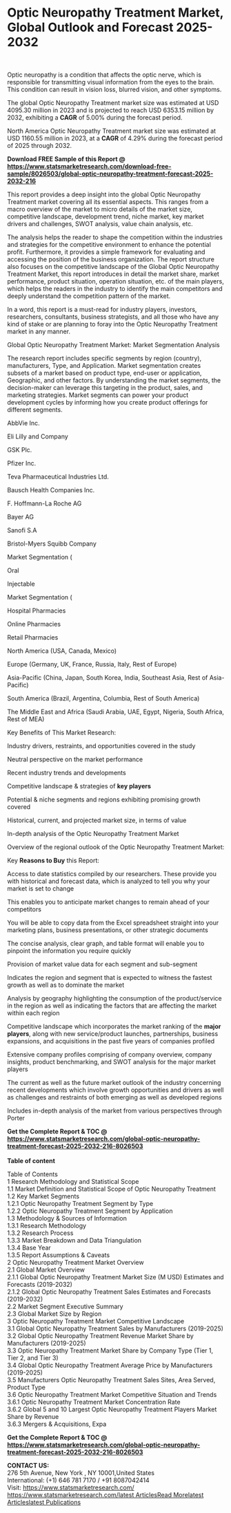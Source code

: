 <h1>Optic Neuropathy Treatment Market, Global Outlook and Forecast 2025-2032</h1><br/><p>Optic neuropathy is a condition that affects the optic nerve, which is responsible for transmitting visual information from the eyes to the brain. This condition can result in vision loss, blurred vision, and other symptoms.</p><p>The global Optic Neuropathy Treatment market size was estimated at USD 4095.30 million in 2023 and is projected to reach USD 6353.15 million by 2032, exhibiting a <strong>CAGR</strong> of 5.00% during the forecast period.</p><p>North America Optic Neuropathy Treatment market size was estimated at USD 1160.55 million in 2023, at a <strong>CAGR</strong> of 4.29% during the forecast period of 2025 through 2032.</p><p><strong>Download FREE Sample of this Report @ <a href="https://www.statsmarketresearch.com/download-free-sample/8026503/global-optic-neuropathy-treatment-forecast-2025-2032-216">https://www.statsmarketresearch.com/download-free-sample/8026503/global-optic-neuropathy-treatment-forecast-2025-2032-216</a></strong></p><p>This report provides a deep insight into the global Optic Neuropathy Treatment market covering all its essential aspects. This ranges from a macro overview of the market to micro details of the market size, competitive landscape, development trend, niche market, key market drivers and challenges, SWOT analysis, value chain analysis, etc.</p><p>The analysis helps the reader to shape the competition within the industries and strategies for the competitive environment to enhance the potential profit. Furthermore, it provides a simple framework for evaluating and accessing the position of the business organization. The report structure also focuses on the competitive landscape of the Global Optic Neuropathy Treatment Market, this report introduces in detail the market share, market performance, product situation, operation situation, etc. of the main players, which helps the readers in the industry to identify the main competitors and deeply understand the competition pattern of the market.</p><p>In a word, this report is a must-read for industry players, investors, researchers, consultants, business strategists, and all those who have any kind of stake or are planning to foray into the Optic Neuropathy Treatment market in any manner.</p><p>Global Optic Neuropathy Treatment Market: Market Segmentation Analysis</p><p>The research report includes specific segments by region (country), manufacturers, Type, and Application. Market segmentation creates subsets of a market based on product type, end-user or application, Geographic, and other factors. By understanding the market segments, the decision-maker can leverage this targeting in the product, sales, and marketing strategies. Market segments can power your product development cycles by informing how you create product offerings for different segments.</p><p>AbbVie Inc.</p><p>Eli Lilly and Company</p><p>GSK Plc.</p><p>Pfizer Inc.</p><p>Teva Pharmaceutical Industries Ltd.</p><p>Bausch Health Companies Inc.</p><p>F. Hoffmann-La Roche AG</p><p>Bayer AG</p><p>Sanofi S.A</p><p>Bristol-Myers Squibb Company</p><p>Market Segmentation (</p><p>Oral</p><p>Injectable</p><p>Market Segmentation (</p><p>Hospital Pharmacies</p><p>Online Pharmacies</p><p>Retail Pharmacies</p><p>North America (USA, Canada, Mexico)</p><p>Europe (Germany, UK, France, Russia, Italy, Rest of Europe)</p><p>Asia-Pacific (China, Japan, South Korea, India, Southeast Asia, Rest of Asia-Pacific)</p><p>South America (Brazil, Argentina, Columbia, Rest of South America)</p><p>The Middle East and Africa (Saudi Arabia, UAE, Egypt, Nigeria, South Africa, Rest of MEA)</p><p>Key Benefits of This Market Research:</p><p>Industry drivers, restraints, and opportunities covered in the study</p><p>Neutral perspective on the market performance</p><p>Recent industry trends and developments</p><p>Competitive landscape & strategies of <strong>key players</strong></p><p>Potential & niche segments and regions exhibiting promising growth covered</p><p>Historical, current, and projected market size, in terms of value</p><p>In-depth analysis of the Optic Neuropathy Treatment Market</p><p>Overview of the regional outlook of the Optic Neuropathy Treatment Market:</p><p>Key <strong>Reasons to Buy</strong> this Report:</p><p>Access to date statistics compiled by our researchers. These provide you with historical and forecast data, which is analyzed to tell you why your market is set to change</p><p>This enables you to anticipate market changes to remain ahead of your competitors</p><p>You will be able to copy data from the Excel spreadsheet straight into your marketing plans, business presentations, or other strategic documents</p><p>The concise analysis, clear graph, and table format will enable you to pinpoint the information you require quickly</p><p>Provision of market value data for each segment and sub-segment</p><p>Indicates the region and segment that is expected to witness the fastest growth as well as to dominate the market</p><p>Analysis by geography highlighting the consumption of the product/service in the region as well as indicating the factors that are affecting the market within each region</p><p>Competitive landscape which incorporates the market ranking of the <strong>major players</strong>, along with new service/product launches, partnerships, business expansions, and acquisitions in the past five years of companies profiled</p><p>Extensive company profiles comprising of company overview, company insights, product benchmarking, and SWOT analysis for the major market players</p><p>The current as well as the future market outlook of the industry concerning recent developments which involve growth opportunities and drivers as well as challenges and restraints of both emerging as well as developed regions</p><p>Includes in-depth analysis of the market from various perspectives through Porter</p><div><b>Get the Complete Report & TOC @ <a href="https://www.statsmarketresearch.com/global-optic-neuropathy-treatment-forecast-2025-2032-216-8026503">https://www.statsmarketresearch.com/global-optic-neuropathy-treatment-forecast-2025-2032-216-8026503</a></b></div><br><b>Table of content</b><p>Table of Contents<br />1 Research Methodology and Statistical Scope<br />1.1 Market Definition and Statistical Scope of Optic Neuropathy Treatment<br />1.2 Key Market Segments<br />1.2.1 Optic Neuropathy Treatment Segment by Type<br />1.2.2 Optic Neuropathy Treatment Segment by Application<br />1.3 Methodology & Sources of Information<br />1.3.1 Research Methodology<br />1.3.2 Research Process<br />1.3.3 Market Breakdown and Data Triangulation<br />1.3.4 Base Year<br />1.3.5 Report Assumptions & Caveats<br />2 Optic Neuropathy Treatment Market Overview<br />2.1 Global Market Overview<br />2.1.1 Global Optic Neuropathy Treatment Market Size (M USD) Estimates and Forecasts (2019-2032)<br />2.1.2 Global Optic Neuropathy Treatment Sales Estimates and Forecasts (2019-2032)<br />2.2 Market Segment Executive Summary<br />2.3 Global Market Size by Region<br />3 Optic Neuropathy Treatment Market Competitive Landscape<br />3.1 Global Optic Neuropathy Treatment Sales by Manufacturers (2019-2025)<br />3.2 Global Optic Neuropathy Treatment Revenue Market Share by Manufacturers (2019-2025)<br />3.3 Optic Neuropathy Treatment Market Share by Company Type (Tier 1, Tier 2, and Tier 3)<br />3.4 Global Optic Neuropathy Treatment Average Price by Manufacturers (2019-2025)<br />3.5 Manufacturers Optic Neuropathy Treatment Sales Sites, Area Served, Product Type<br />3.6 Optic Neuropathy Treatment Market Competitive Situation and Trends<br />3.6.1 Optic Neuropathy Treatment Market Concentration Rate<br />3.6.2 Global 5 and 10 Largest Optic Neuropathy Treatment Players Market Share by Revenue<br />3.6.3 Mergers & Acquisitions, Expa<br><div><b>Get the Complete Report & TOC @ <a href="https://www.statsmarketresearch.com/global-optic-neuropathy-treatment-forecast-2025-2032-216-8026503">https://www.statsmarketresearch.com/global-optic-neuropathy-treatment-forecast-2025-2032-216-8026503</a></b></div></p> <b>CONTACT US:</b><br>276 5th Avenue, New York , NY 10001,United States<br>International: (+1) 646 781 7170 / +91 8087042414<br>Visit: <a href="https://www.statsmarketresearch.com/">https://www.statsmarketresearch.com/</a><br><a href="https://gyeongbokgung.com">https://www.statsmarketresearch.com/</a><a href="https://hallyeomaritime.com">latest Articles</a><a href="https://jingwansa.com">Read More</a><a href=https://nguoiviet.jp/">latest Articles</a><a href="https://www.intelmarketresearch.com/">latest Publications</a>